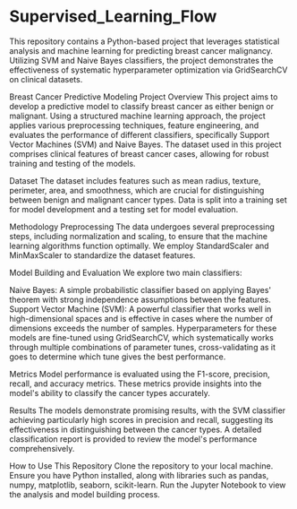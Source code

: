 # Supervised_Learning_Flow
This repository contains a Python-based project that leverages statistical analysis and machine learning for predicting breast cancer malignancy. Utilizing SVM and Naive Bayes classifiers, the project demonstrates the effectiveness of systematic hyperparameter optimization via GridSearchCV on clinical datasets.

Breast Cancer Predictive Modeling
Project Overview
This project aims to develop a predictive model to classify breast cancer as either benign or malignant. Using a structured machine learning approach, the project applies various preprocessing techniques, feature engineering, and evaluates the performance of different classifiers, specifically Support Vector Machines (SVM) and Naive Bayes. The dataset used in this project comprises clinical features of breast cancer cases, allowing for robust training and testing of the models.

Dataset
The dataset includes features such as mean radius, texture, perimeter, area, and smoothness, which are crucial for distinguishing between benign and malignant cancer types. Data is split into a training set for model development and a testing set for model evaluation.

Methodology
Preprocessing
The data undergoes several preprocessing steps, including normalization and scaling, to ensure that the machine learning algorithms function optimally. We employ StandardScaler and MinMaxScaler to standardize the dataset features.

Model Building and Evaluation
We explore two main classifiers:

Naive Bayes: A simple probabilistic classifier based on applying Bayes' theorem with strong independence assumptions between the features.
Support Vector Machine (SVM): A powerful classifier that works well in high-dimensional spaces and is effective in cases where the number of dimensions exceeds the number of samples.
Hyperparameters for these models are fine-tuned using GridSearchCV, which systematically works through multiple combinations of parameter tunes, cross-validating as it goes to determine which tune gives the best performance.

Metrics
Model performance is evaluated using the F1-score, precision, recall, and accuracy metrics. These metrics provide insights into the model's ability to classify the cancer types accurately.

Results
The models demonstrate promising results, with the SVM classifier achieving particularly high scores in precision and recall, suggesting its effectiveness in distinguishing between the cancer types. A detailed classification report is provided to review the model's performance comprehensively.

How to Use This Repository
Clone the repository to your local machine.
Ensure you have Python installed, along with libraries such as pandas, numpy, matplotlib, seaborn, scikit-learn.
Run the Jupyter Notebook to view the analysis and model building process.
